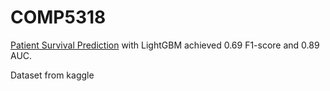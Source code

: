 # COMP5318
[Patient Survival Prediction](https://www.kaggle.com/datasets/mitishaagarwal/patient) with LightGBM achieved 0.69 F1-score and 0.89 AUC.

Dataset from kaggle
